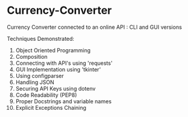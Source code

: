# Currency-Converter
Currency Converter connected to an online API : CLI and GUI versions

Techniques Demonstrated:
1. Object Oriented Programming
2. Composition
3. Connecting with API's using 'requests'
4. GUI Implementation using 'tkinter'
5. Using configparser
6. Handling JSON
7. Securing API Keys using dotenv
8. Code Readability (PEP8)
9. Proper Docstrings and variable names
10. Explicit Exceptions Chaining